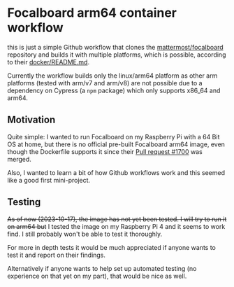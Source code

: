 # Focalboard arm64 container workflow

this is just a simple Github workflow that clones the [mattermost/focalboard](https://github.com/mattermost/focalboard) repository and builds it with multiple platforms, which is possible, according to their [docker/README.md](https://github.com/mattermost/focalboard/blob/main/docker/README.md).

Currently the workflow builds only the linux/arm64 platform as other arm platforms (tested with arm/v7 and arm/v8) are not possible due to a dependency on Cypress (a `npm` package) which only supports x86_64 and arm64.

## Motivation

Quite simple: I wanted to run Focalboard on my Raspberry Pi with a 64 Bit OS at home, but there is no official pre-built Focalboard arm64 image, even though the Dockerfile supports it since their [Pull request #1700](https://github.com/mattermost/focalboard/pull/1700) was merged.

Also, I wanted to learn a bit of how Github workflows work and this seemed like a good first mini-project.

## Testing
~~As of now (2023-10-17), the image has not yet been tested. I will try to run it on arm64 but~~ I tested the image on my Raspberry Pi 4 and it seems to work find. I still probably won't be able to test it thoroughly.

For more in depth tests it would be much appreciated if anyone wants to test it and report on their findings.

Alternatively if anyone wants to help set up automated testing (no experience on that yet on my part), that would be nice as well. 
